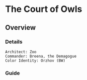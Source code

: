 # The Court of Owls
## Overview
### Details
```
Architect: Zoo
Commander: Breena, the Demagogue
Color Identity: Orzhov (BW)
```

### Guide
